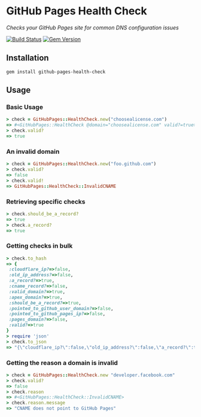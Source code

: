 # GitHub Pages Health Check

*Checks your GitHub Pages site for common DNS configuration issues*

[![Build Status](https://travis-ci.org/github/pages-health-check.svg)](https://travis-ci.org/github/pages-health-check) [![Gem Version](https://badge.fury.io/rb/github-pages-health-check.svg)](http://badge.fury.io/rb/github-pages-health-check)

## Installation

`gem install github-pages-health-check`

## Usage

### Basic Usage

```ruby
> check = GitHubPages::HealthCheck.new("choosealicense.com")
=> #<GitHubPages::HealthCheck @domain="choosealicense.com" valid?=true>
> check.valid?
=> true
```

### An invalid domain

```ruby
> check = GitHubPages::HealthCheck.new("foo.github.com")
> check.valid?
=> false
> check.valid!
=> GitHubPages::HealthCheck::InvalidCNAME
```


### Retrieving specific checks

``` ruby
> check.should_be_a_record?
=> true
> check.a_record?
=> true
```

### Getting checks in bulk

```ruby
> check.to_hash
=> {
 :cloudflare_ip?=>false,
 :old_ip_address?=>false,
 :a_record?=>true,
 :cname_record?=>false,
 :valid_domain?=>true,
 :apex_domain?=>true,
 :should_be_a_record?=>true,
 :pointed_to_github_user_domain?=>false,
 :pointed_to_github_pages_ip?=>false,
 :pages_domain?=>false,
 :valid?=>true
}
> require 'json'
> check.to_json
=> "{\"cloudflare_ip?\":false,\"old_ip_address?\":false,\"a_record?\":true,\"cname_record?\":false,\"valid_domain?\":true,\"apex_domain?\":true,\"should_be_a_record?\":true,\"pointed_to_github_user_domain?\":false,\"pointed_to_github_pages_ip?\":false,\"pages_domain?\":false,\"valid?\":true}"
```

### Getting the reason a domain is invalid

```ruby
> check = GitHubPages::HealthCheck.new "developer.facebook.com"
> check.valid?
=> false
> check.reason
=> #<GitHubPages::HealthCheck::InvalidCNAME>
> check.reason.message
=> "CNAME does not point to GitHub Pages"
```
